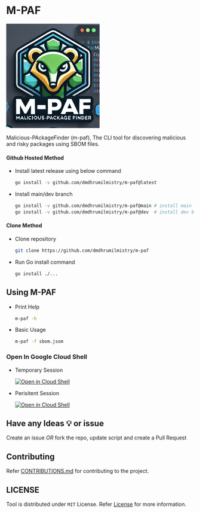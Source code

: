 # M-PAF

![M-PAF-logo](./.static/images/m-paf-logo.png)

Malicious-PAckageFinder (m-paf), The CLI tool for discovering malicious and risky packages using SBOM files.

#### Github Hosted Method

- Install latest release using below command

  ```bash
  go install -v github.com/dmdhrumilmistry/m-paf@latest
  ```

- Install main/dev branch

  ```bash
  go install -v github.com/dmdhrumilmistry/m-paf@main # install main branch
  go install -v github.com/dmdhrumilmistry/m-paf@dev  # install dev branch
  ```

#### Clone Method

- Clone repository

    ```bash
    git clone https://github.com/dmdhrumilmistry/m-paf
    ```

- Run Go install command

    ```bash
    go install ./...
    ```

## Using M-PAF

* Print Help

    ```bash
    m-paf -h
    ```

* Basic Usage

    ```bash
    m-paf -f sbom.jsom
    ```

### Open In Google Cloud Shell

- Temporary Session

  [![Open in Cloud Shell](https://gstatic.com/cloudssh/images/open-btn.svg)](https://shell.cloud.google.com/cloudshell/editor?cloudshell_git_repo=https://github.com/dmdhrumilmistry/m-paf.git&ephemeral=true&show=terminal&cloudshell_print=./DISCLAIMER.md)

- Perisitent Session

  [![Open in Cloud Shell](https://gstatic.com/cloudssh/images/open-btn.svg)](https://shell.cloud.google.com/cloudshell/editor?cloudshell_git_repo=https://github.com/dmdhrumilmistry/m-paf&ephemeral=false&show=terminal&cloudshell_print=./DISCLAIMER.md)

## Have any Ideas 💡 or issue

Create an issue *OR* fork the repo, update script and create a Pull Request

## Contributing

Refer [CONTRIBUTIONS.md](/CONTRIBUTING.md) for contributing to the project.

## LICENSE

Tool is distributed under `MIT` License. Refer [License](/LICENSE.md) for more information.
